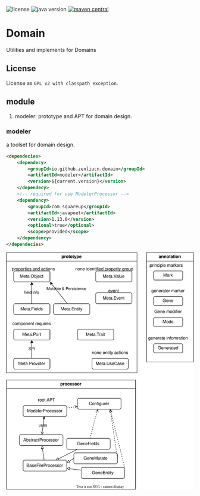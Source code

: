 <p>
<img src="https://img.shields.io/badge/license-GPLv2%20CE-green?style=plastic" alt="license"/>
<img src="https://img.shields.io/badge/java-17+-yellowgreen?style=plastic" alt="java version"/>
<a href="https://central.sonatype.com/search?smo=true&q=modeler&namespace=io.github.zenliucn.domain">
<img src="https://img.shields.io/maven-central/v/io.github.zenliucn.domain/parent?style=plastic" alt="maven central"/>
</a>
</p>

# Domain

Utilities and implements for Domains

## License

License as `GPL v2 with classpath exception`.

## module

1. modeler:  prototype and APT for domain design.

### modeler
a toolset for domain design.
```xml
<dependecies>
    <dependecy>
        <groupId>io.github.zenliucn.domain</groupId>
        <artifactId>modeler</artifactId>
        <version>${current.version}</version>
    </dependecy>
    <!-- required for use ModelerProcessor -->
    <dependency>
        <groupId>com.squareup</groupId>
        <artifactId>javapoet</artifactId>
        <version>1.13.0</version>
        <optional>true</optional>
        <scope>provided</scope>
    </dependency>
</dependecies>
```
![model](modeler/model.svg)
